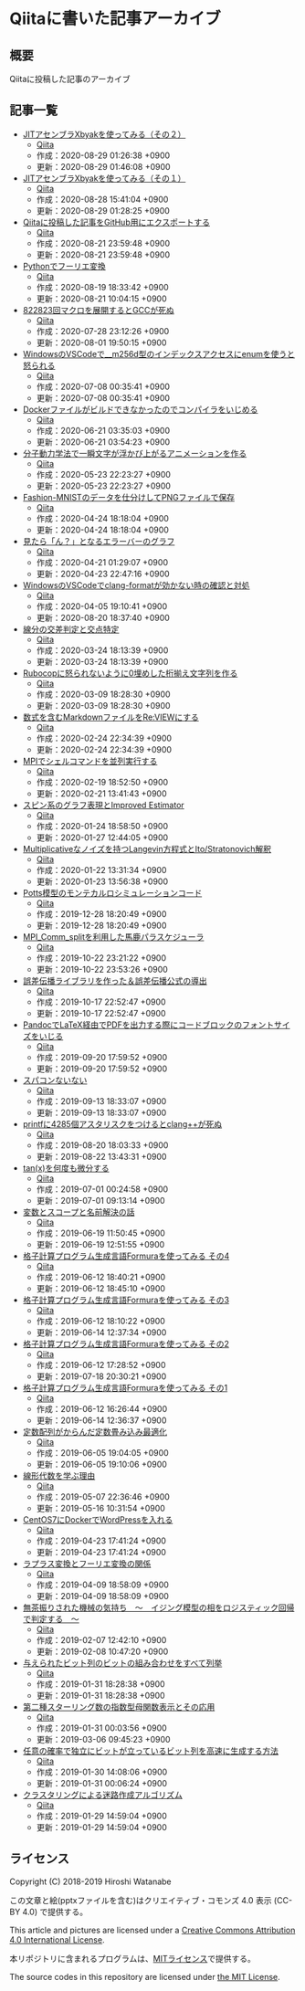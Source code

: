 # Qiitaに書いた記事アーカイブ

## 概要

Qiitaに投稿した記事のアーカイブ

## 記事一覧

* [JITアセンブラXbyakを使ってみる（その２）](xbyak2/README.md)
  * [Qiita](https://qiita.com/kaityo256/items/948eb0c9a69d2f474614)
  * 作成：2020-08-29 01:26:38 +0900
  * 更新：2020-08-29 01:46:08 +0900
* [JITアセンブラXbyakを使ってみる（その１）](xbyak1/README.md)
  * [Qiita](https://qiita.com/kaityo256/items/a9e6d32f20096d791817)
  * 作成：2020-08-28 15:41:04 +0900
  * 更新：2020-08-29 01:28:25 +0900
* [Qiitaに投稿した記事をGitHub用にエクスポートする](qiita_export/README.md)
  * [Qiita](https://qiita.com/kaityo256/items/cd39eb768a944dad4085)
  * 作成：2020-08-21 23:59:48 +0900
  * 更新：2020-08-21 23:59:48 +0900
* [Pythonでフーリエ変換](python_fft/README.md)
  * [Qiita](https://qiita.com/kaityo256/items/64a54bb2e2c477cc6fa1)
  * 作成：2020-08-19 18:33:42 +0900
  * 更新：2020-08-21 10:04:15 +0900
* [822823回マクロを展開するとGCCが死ぬ](macro/README.md)
  * [Qiita](https://qiita.com/kaityo256/items/6f4744fc50afb2d7fdf2)
  * 作成：2020-07-28 23:12:26 +0900
  * 更新：2020-08-01 19:50:15 +0900
* [WindowsのVSCodeで__m256d型のインデックスアクセスにenumを使うと怒られる](enum/README.md)
  * [Qiita](https://qiita.com/kaityo256/items/5eb911240b051f246baf)
  * 作成：2020-07-08 00:35:41 +0900
  * 更新：2020-07-08 00:35:41 +0900
* [Dockerファイルがビルドできなかったのでコンパイラをいじめる](docker_memory/README.md)
  * [Qiita](https://qiita.com/kaityo256/items/ac10649debc10898f903)
  * 作成：2020-06-21 03:35:03 +0900
  * 更新：2020-06-21 03:54:23 +0900
* [分子動力学法で一瞬文字が浮かび上がるアニメーションを作る](stringtext/README.md)
  * [Qiita](https://qiita.com/kaityo256/items/b0515215b9312a8c1649)
  * 作成：2020-05-23 22:23:27 +0900
  * 更新：2020-05-23 22:23:27 +0900
* [Fashion-MNISTのデータを仕分けしてPNGファイルで保存](fashion_mnist_dump/README.md)
  * [Qiita](https://qiita.com/kaityo256/items/e34778f3b4712e0660c2)
  * 作成：2020-04-24 18:18:04 +0900
  * 更新：2020-04-24 18:18:04 +0900
* [見たら「ん？」となるエラーバーのグラフ](error_bar/README.md)
  * [Qiita](https://qiita.com/kaityo256/items/197a4811e5694dacfa04)
  * 作成：2020-04-21 01:29:07 +0900
  * 更新：2020-04-23 22:47:16 +0900
* [WindowsのVSCodeでclang-formatが効かない時の確認と対処](clang-format/README.md)
  * [Qiita](https://qiita.com/kaityo256/items/72e4c954c091ceaae817)
  * 作成：2020-04-05 19:10:41 +0900
  * 更新：2020-08-20 18:37:40 +0900
* [線分の交差判定と交点特定](intersect/README.md)
  * [Qiita](https://qiita.com/kaityo256/items/988bf94bf7b674b8bfdc)
  * 作成：2020-03-24 18:13:39 +0900
  * 更新：2020-03-24 18:13:39 +0900
* [Rubocopに怒られないように0埋めした桁揃え文字列を作る](format/README.md)
  * [Qiita](https://qiita.com/kaityo256/items/948eb5b9c498578f00b9)
  * 作成：2020-03-09 18:28:30 +0900
  * 更新：2020-03-09 18:28:30 +0900
* [数式を含むMarkdownファイルをRe:VIEWにする](review/README.md)
  * [Qiita](https://qiita.com/kaityo256/items/f4b34c8c9097ee87a155)
  * 作成：2020-02-24 22:34:39 +0900
  * 更新：2020-02-24 22:34:39 +0900
* [MPIでシェルコマンドを並列実行する](cps/README.md)
  * [Qiita](https://qiita.com/kaityo256/items/42272c30c50494e510d1)
  * 作成：2020-02-19 18:52:50 +0900
  * 更新：2020-02-21 13:41:43 +0900
* [スピン系のグラフ表現とImproved Estimator](improved_estimator/README.md)
  * [Qiita](https://qiita.com/kaityo256/items/de0225dc2c0f6edc2de8)
  * 作成：2020-01-24 18:58:50 +0900
  * 更新：2020-01-27 12:44:05 +0900
* [Multiplicativeなノイズを持つLangevin方程式とIto/Stratonovich解釈](ito_stratonovich/README.md)
  * [Qiita](https://qiita.com/kaityo256/items/6e9957b0739f5a3690f2)
  * 作成：2020-01-22 13:31:34 +0900
  * 更新：2020-01-23 13:56:38 +0900
* [Potts模型のモンテカルロシミュレーションコード](potts_2d/README.md)
  * [Qiita](https://qiita.com/kaityo256/items/1f29227678bc22204bdd)
  * 作成：2019-12-28 18:20:49 +0900
  * 更新：2019-12-28 18:20:49 +0900
* [MPI_Comm_splitを利用した馬鹿パラスケジューラ](tp_scheduler/README.md)
  * [Qiita](https://qiita.com/kaityo256/items/f7f7239589465137e7bd)
  * 作成：2019-10-22 23:21:22 +0900
  * 更新：2019-10-22 23:53:26 +0900
* [誤差伝播ライブラリを作った＆誤差伝播公式の導出](error_propagation/README.md)
  * [Qiita](https://qiita.com/kaityo256/items/a9cb57cc2c53eb8c5218)
  * 作成：2019-10-17 22:52:47 +0900
  * 更新：2019-10-17 22:52:47 +0900
* [PandocでLaTeX経由でPDFを出力する際にコードブロックのフォントサイズをいじる](pandoc_size/README.md)
  * [Qiita](https://qiita.com/kaityo256/items/5a911ab08de75917ba29)
  * 作成：2019-09-20 17:59:52 +0900
  * 更新：2019-09-20 17:59:52 +0900
* [スパコンないない](supanai/README.md)
  * [Qiita](https://qiita.com/kaityo256/items/087c6b2a059096c47a2f)
  * 作成：2019-09-13 18:33:07 +0900
  * 更新：2019-09-13 18:33:07 +0900
* [printfに4285個アスタリスクをつけるとclang++が死ぬ](printf/README.md)
  * [Qiita](https://qiita.com/kaityo256/items/84d8ba352009e3a0fe42)
  * 作成：2019-08-20 18:03:33 +0900
  * 更新：2019-08-22 13:43:31 +0900
* [tan(x)を何度も微分する](tan/README.md)
  * [Qiita](https://qiita.com/kaityo256/items/258dbea2e546720518db)
  * 作成：2019-07-01 00:24:58 +0900
  * 更新：2019-07-01 09:13:14 +0900
* [変数とスコープと名前解決の話](scope/README.md)
  * [Qiita](https://qiita.com/kaityo256/items/0cfec206fd1f4ade7247)
  * 作成：2019-06-19 11:50:45 +0900
  * 更新：2019-06-19 12:51:55 +0900
* [格子計算プログラム生成言語Formuraを使ってみる その4](formura4/README.md)
  * [Qiita](https://qiita.com/kaityo256/items/2dd11363769cb5f29bc2)
  * 作成：2019-06-12 18:40:21 +0900
  * 更新：2019-06-12 18:45:10 +0900
* [格子計算プログラム生成言語Formuraを使ってみる その3](formura3/README.md)
  * [Qiita](https://qiita.com/kaityo256/items/bfd327ecf4e79b8ab83d)
  * 作成：2019-06-12 18:10:22 +0900
  * 更新：2019-06-14 12:37:34 +0900
* [格子計算プログラム生成言語Formuraを使ってみる その2](formura2/README.md)
  * [Qiita](https://qiita.com/kaityo256/items/7ff1fb39986414654824)
  * 作成：2019-06-12 17:28:52 +0900
  * 更新：2019-07-18 20:30:21 +0900
* [格子計算プログラム生成言語Formuraを使ってみる その1](formura1/README.md)
  * [Qiita](https://qiita.com/kaityo256/items/8b6c9ca1abeeef64f414)
  * 作成：2019-06-12 16:26:44 +0900
  * 更新：2019-06-14 12:36:37 +0900
* [定数配列がからんだ定数畳み込み最適化](constarray/README.md)
  * [Qiita](https://qiita.com/kaityo256/items/bf9712559c9cd2ce4e2c)
  * 作成：2019-06-05 19:04:05 +0900
  * 更新：2019-06-05 19:10:06 +0900
* [線形代数を学ぶ理由](linalg/README.md)
  * [Qiita](https://qiita.com/kaityo256/items/872a2b2fdf977c0e3fbb)
  * 作成：2019-05-07 22:36:46 +0900
  * 更新：2019-05-16 10:31:54 +0900
* [CentOS7にDockerでWordPressを入れる](wordpress/README.md)
  * [Qiita](https://qiita.com/kaityo256/items/0236db8b3d92ee45f77b)
  * 作成：2019-04-23 17:41:24 +0900
  * 更新：2019-04-23 17:41:24 +0900
* [ラプラス変換とフーリエ変換の関係](laplace/README.md)
  * [Qiita](https://qiita.com/kaityo256/items/aa5b24904577de40016e)
  * 作成：2019-04-09 18:58:09 +0900
  * 更新：2019-04-09 18:58:09 +0900
* [無茶振りされた機械の気持ち　〜　イジング模型の相をロジスティック回帰で判定する　〜](predict_ising/README.md)
  * [Qiita](https://qiita.com/kaityo256/items/0334b98b8595dbccbad4)
  * 作成：2019-02-07 12:42:10 +0900
  * 更新：2019-02-08 10:47:20 +0900
* [与えられたビット列のビットの組み合わせをすべて列挙](bit_listup/README.md)
  * [Qiita](https://qiita.com/kaityo256/items/6454a687705d6bb346bb)
  * 作成：2019-01-31 18:28:38 +0900
  * 更新：2019-01-31 18:28:38 +0900
* [第二種スターリング数の指数型母関数表示とその応用](stirling/README.md)
  * [Qiita](https://qiita.com/kaityo256/items/06be5a8075e0c7924dbf)
  * 作成：2019-01-31 00:03:56 +0900
  * 更新：2019-03-06 09:45:23 +0900
* [任意の確率で独立にビットが立っているビット列を高速に生成する方法](randbit/README.md)
  * [Qiita](https://qiita.com/kaityo256/items/99efbe7ae9786d0f4351)
  * 作成：2019-01-30 14:08:06 +0900
  * 更新：2019-01-31 00:06:24 +0900
* [クラスタリングによる迷路作成アルゴリズム](clustering_maze/README.md)
  * [Qiita](https://qiita.com/kaityo256/items/b2e504c100f4274deb42)
  * 作成：2019-01-29 14:59:04 +0900
  * 更新：2019-01-29 14:59:04 +0900


## ライセンス

Copyright (C) 2018-2019 Hiroshi Watanabe

この文章と絵(pptxファイルを含む)はクリエイティブ・コモンズ 4.0 表示 (CC-BY 4.0)
で提供する。

This article and pictures are licensed under a [Creative Commons Attribution 4.0 International License](https://creativecommons.org/licenses/by/4.0/).

本リポジトリに含まれるプログラムは、[MITライセンス](https://opensource.org/licenses/MIT)で提供する。

The source codes in this repository are licensed under [the MIT License](https://opensource.org/licenses/MIT).

